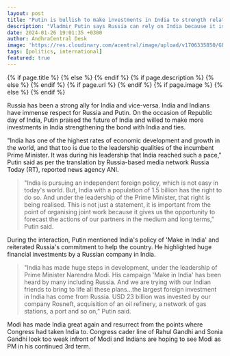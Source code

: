 ```yaml
---
layout: post
title: "Putin is bullish to make investments in India to strength relations"
description: "Vladmir Putin says Russia can rely on India because it is assured that New Delhi won't play 'games' against it at the international stage"
date: 2024-01-26 19:01:35 +0300
author: AndhraCentral Desk
image: 'https://res.cloudinary.com/acentral/image/upload/v1706335850/GExrHnrWYAAD5JE_ceqdyg.jpg'
tags: [politics, international]
featured: true
---
```


<meta content="{{ site.title }}" property="og:site_name">
{% if page.title %}
  <meta content="{{ page.title }}" property="og:title">
{% else %}
  <meta content="{{ site.title }}" property="og:title">
{% endif %}
{% if page.description %}
  <meta content="{{ page.description }}" property="og:description">
{% else %}
  <meta content="{{ site.description }}" property="og:description">
{% endif %}
{% if page.url %}
  <meta content="{{ site.url }}{{ page.url }}" property="og:url">
{% endif %}
{% if page.image %}
  <meta content="https://res.cloudinary.com/acentral/image/upload/v1706335850/GExrHnrWYAAD5JE_ceqdyg.jpg" property="og:image">
{% else %}
  <meta content="{{ site.url }}/images/og.png" property="og:image">
{% endif %}

Russia has been a strong ally for India and vice-versa. India and Indians have immense respect for Russia and Putin. On the occasion of Republic day of India, Putin praised the future of India and willed to make more investments in India strengthening the bond with India and ties.

"India has one of the highest rates of economic development and growth in the world, and that too is due to the leadership qualities of the incumbent Prime Minister. It was during his leadership that India reached such a pace," Putin said as per the translation by Russia-based media network Russia Today (RT), reported news agency ANI.

> "India is pursuing an independent foreign policy, which is not easy in today's world. But, India with a population of 1.5 billion has the right to do so. And under the leadership of the Prime Minister, that right is being realised. This is not just a statement, it is important from the point of organising joint work because it gives us the opportunity to forecast the actions of our partners in the medium and long terms," Putin said.

During the interaction, Putin mentioned India's policy of 'Make in India' and reiterated Russia's commitment to help the country. He highlighted huge financial investments by a Russian company in India.

> "India has made huge steps in development, under the leadership of Prime Minister Narendra Modi. His campaign 'Make in India' has been heard by many including Russia. And we are trying with our Indian friends to bring to life all these plans...the largest foreign investment in India has come from Russia. USD 23 billion was invested by our company Rosneft, acquisition of an oil refinery, a network of gas stations, a port and so on," Putin said.

Modi has made India great again and resurrect from the points where Congress had taken India to. Congress cader line of Rahul Gandhi and Sonia Gandhi look too weak infront of Modi and Indians are hoping to see Modi as PM in his continued 3rd term.